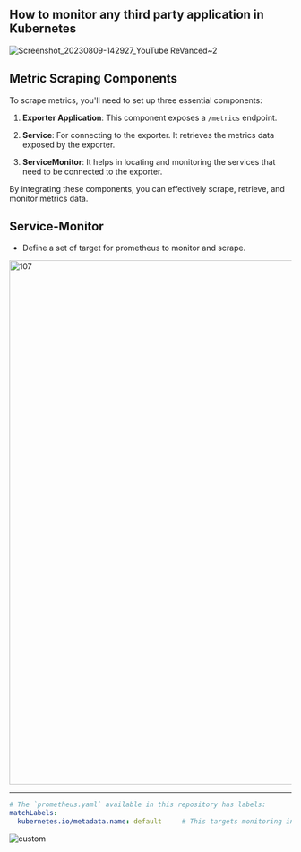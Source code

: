 ## How to monitor any third party application in Kubernetes 
![Screenshot_20230809-142927_YouTube ReVanced~2](https://github.com/Saurabhkr952/Observability/assets/32189783/5e74db64-72dc-42c4-a8fa-9e699cdca979)

## Metric Scraping Components

To scrape metrics, you'll need to set up three essential components:

1. **Exporter Application**:
    This component exposes a `/metrics` endpoint.

2. **Service**:
    For connecting to the exporter.
    It retrieves the metrics data exposed by the exporter.

4. **ServiceMonitor**:
    It helps in locating and monitoring the services that need to be connected to the exporter.

By integrating these components, you can effectively scrape, retrieve, and monitor metrics data.


## Service-Monitor 
- Define a set of target for prometheus to monitor and scrape.

<img width="935" alt="107" src="https://github.com/Saurabhkr952/Observability/assets/32189783/a37d455a-f887-4fe8-a15a-2a27274967cc">


---


```yaml
# The `prometheus.yaml` available in this repository has labels:
matchLabels:
  kubernetes.io/metadata.name: default     # This targets monitoring in the default namespace.
```

![custom](https://github.com/Saurabhkr952/Observability/assets/32189783/abb484d8-964f-45ac-9991-3ece97630b69)
